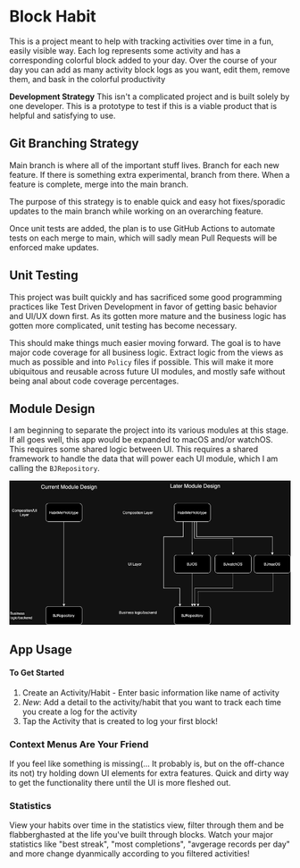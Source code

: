 # Block Habit 

This is a project meant to help with tracking activities over time in a fun, easily visible way. 
Each log represents some activity and has a corresponding colorful block added to your day. Over the course of your day
you can add as many activity block logs as you want, edit them, remove them, and bask in the colorful productivity

**Development Strategy**
This isn't a complicated project and is built solely by one developer. This is a prototype to test if this is a viable product that is helpful and satisfying to use. 


## Git Branching Strategy
Main branch is where all of the important stuff lives.
Branch for each new feature. If there is something extra experimental, branch from there.
When a feature is complete, merge into the main branch.

The purpose of this strategy is to enable quick and easy hot fixes/sporadic updates to the main branch while working on an overarching feature.

Once unit tests are added, the plan is to use GitHub Actions to automate tests on each merge to main, which will sadly mean Pull Requests will be enforced make updates. 


## Unit Testing
This project was built quickly and has sacrificed some good programming practices like Test Driven Development in favor of getting basic behavior and UI/UX down first. As its gotten more mature and the business logic has gotten more complicated, unit testing has become necessary.

This should make things much easier moving forward. The goal is to have major code coverage for all business logic. Extract logic from the views as much as possible and into `Policy` files if possible. This will make it more ubiquitous and reusable across future UI modules, and mostly safe without being anal about code coverage percentages.


## Module Design
I am beginning to separate the project into its various modules at this stage. If all goes well, this app would be expanded to macOS and/or watchOS. This requires some shared logic between UI. This requires a shared framework to handle the data that will power each UI module, which I am calling the `BJRepository`. 

![Module Design Dependency Graph](module-design.drawio.png)


## App Usage

#### To Get Started
1. Create an Activity/Habit - Enter basic information like name of activity
2. *New*: Add a detail to the activity/habit that you want to track each time you create a log for the activity
3. Tap the Activity that is created to log your first block!


### Context Menus Are Your Friend
If you feel like something is missing(... It probably is, but on the off-chance its not) try holding down UI elements for extra features. Quick and dirty way to get the functionality there until the UI is more fleshed out.

### Statistics
View your habits over time in the statistics view, filter through them and be flabberghasted at the life you've built through blocks. Watch your major statistics like "best streak", "most completions", "avgerage records per day" and more change dyanmically according to you filtered activities!
